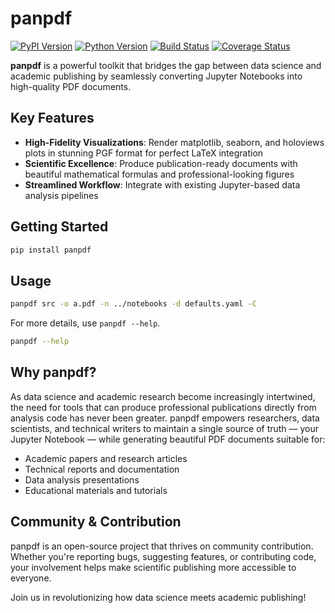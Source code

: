 # panpdf

[![PyPI Version][pypi-v-image]][pypi-v-link]
[![Python Version][python-v-image]][python-v-link]
[![Build Status][GHAction-image]][GHAction-link]
[![Coverage Status][codecov-image]][codecov-link]

**panpdf** is a powerful toolkit that bridges the gap between
data science and academic publishing by seamlessly converting
Jupyter Notebooks into high-quality PDF documents.

## Key Features

- **High-Fidelity Visualizations**: Render matplotlib, seaborn, and holoviews
  plots in stunning PGF format for perfect LaTeX integration
- **Scientific Excellence**: Produce publication-ready documents with
  beautiful mathematical formulas and professional-looking figures
- **Streamlined Workflow**: Integrate with existing Jupyter-based data
  analysis pipelines

## Getting Started

```bash
pip install panpdf
```

## Usage

```bash
panpdf src -o a.pdf -n ../notebooks -d defaults.yaml -C
```

For more details, use `panpdf --help`.

```bash
panpdf --help
```

## Why panpdf?

As data science and academic research become increasingly intertwined,
the need for tools that can produce professional publications directly
from analysis code has never been greater. panpdf empowers researchers,
data scientists, and technical writers to maintain a single source
of truth — your Jupyter Notebook — while generating beautiful PDF
documents suitable for:

- Academic papers and research articles
- Technical reports and documentation
- Data analysis presentations
- Educational materials and tutorials

## Community & Contribution

panpdf is an open-source project that thrives on community contribution.
Whether you're reporting bugs, suggesting features, or contributing code,
your involvement helps make scientific publishing more accessible to everyone.

Join us in revolutionizing how data science meets academic publishing!

<!-- Badges -->
[pypi-v-image]: https://img.shields.io/pypi/v/panpdf.svg
[pypi-v-link]: https://pypi.org/project/panpdf/
[python-v-image]: https://img.shields.io/pypi/pyversions/panpdf.svg
[python-v-link]: https://pypi.org/project/panpdf
[GHAction-image]: https://github.com/daizutabi/panpdf/actions/workflows/ci.yaml/badge.svg?branch=main&event=push
[GHAction-link]: https://github.com/daizutabi/panpdf/actions?query=event%3Apush+branch%3Amain
[codecov-image]: https://codecov.io/github/daizutabi/panpdf/coverage.svg?branch=main
[codecov-link]: https://codecov.io/github/daizutabi/panpdf?branch=main
